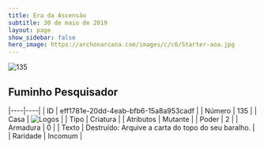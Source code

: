 ```yaml
---
title: Era da Ascensão
subtitle: 30 de maio de 2019
layout: page
show_sidebar: false
hero_image: https://archonarcana.com/images/c/c6/Starter-aoa.jpg
---
```


![135](https://cdn.keyforgegame.com/media/card_front/pt/435_135_FG44W7QRG487_pt.png)

## Fuminho Pesquisador

|----|----|
| ID | eff1781e-20dd-4eab-bfb6-15a8a953cadf |
| Número | 135 |
| Casa | ![Logos](https://archonarcana.com/images/thumb/c/ce/Logos.png/22px-Logos.png "Logos") |
| Tipo | Criatura |
| Atributos | Mutante |
| Poder | 2 |
| Armadura | 0 |
| Texto | Destruído: Arquive a carta do topo do seu baralho. |
| Raridade | Incomum |
